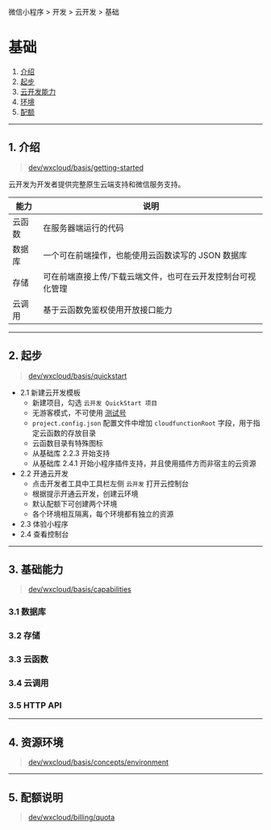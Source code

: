 微信小程序 > 开发 > 云开发 > 基础

# 基础

1. [介绍](#intro)
2. [起步](#quickstart)
3. [云开发能力](#capabilities)
4. [环境](#environment)
5. [配额](#quota)

<hr id="intro"/>

## 1. 介绍

> [dev/wxcloud/basis/getting-started](https://developers.weixin.qq.com/miniprogram/dev/wxcloud/basis/getting-started.html)

云开发为开发者提供完整原生云端支持和微信服务支持。

能力 | 说明
-|-
云函数 | 在服务器端运行的代码
数据库 | 一个可在前端操作，也能使用云函数读写的 JSON 数据库
存储 | 可在前端直接上传/下载云端文件，也可在云开发控制台可视化管理
云调用 | 基于云函数免鉴权使用开放接口能力


<hr id="quickstart"/>

## 2. 起步

> [dev/wxcloud/basis/quickstart](https://developers.weixin.qq.com/miniprogram/dev/wxcloud/basis/quickstart.html)

- 2.1 新建云开发模板
  - 新建项目，勾选 `云开发 QuickStart 项目`
  - 无游客模式，不可使用 [测试号](../devtools/assist.md#sandbox)
  - `project.config.json` 配置文件中增加 `cloudfunctionRoot` 字段，用于指定云函数的存放目录
  - 云函数目录有特殊图标
  - 从基础库 2.2.3 开始支持
  - 从基础库 2.4.1 开始小程序插件支持，并且使用插件方而非宿主的云资源
- 2.2 开通云开发
  - 点击开发者工具中工具栏左侧 `云开发` 打开云控制台
  - 根据提示开通云开发，创建云环境
  - 默认配额下可创建两个环境
  - 各个环境相互隔离，每个环境都有独立的资源
- 2.3 体验小程序
- 2.4 查看控制台


<hr id="capabilities"/>

## 3. 基础能力

> [dev/wxcloud/basis/capabilities](https://developers.weixin.qq.com/miniprogram/dev/wxcloud/basis/capabilities.html)

### 3.1 数据库
### 3.2 存储
### 3.3 云函数
### 3.4 云调用
### 3.5 HTTP API


<hr id="environment"/>

## 4. 资源环境

> [dev/wxcloud/basis/concepts/environment](https://developers.weixin.qq.com/miniprogram/dev/wxcloud/basis/concepts/environment.html)


<hr id="quota"/>

## 5. 配额说明

> [dev/wxcloud/billing/quota](https://developers.weixin.qq.com/miniprogram/dev/wxcloud/billing/quota.html)

